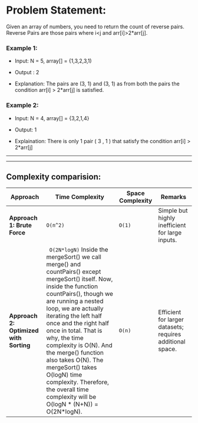 # Problem Statement: 
Given an array of numbers, you need to return the count of reverse pairs. Reverse Pairs are those pairs where i<j and arr[i]>2*arr[j].

### Example 1:
- Input:
 N = 5, array[] = {1,3,2,3,1)

- Output
: 2 

- Explanation:
 The pairs are (3, 1) and (3, 1) as from both the pairs the condition arr[i] > 2*arr[j] is satisfied.

### Example 2:
- Input:
 N = 4, array[] = {3,2,1,4}

- Output:
 1

- Explaination: 
There is only 1 pair  ( 3 , 1 ) that satisfy the condition arr[i] > 2*arr[j]

---

---

## Complexity comparision:


| **Approach**               | **Time Complexity**   | **Space Complexity**  | **Remarks**                                      |
|----------------------------|-----------------------|-----------------------|--------------------------------------------------|
| **Approach 1: Brute Force**  | `O(n^2)`              | `O(1)`                | Simple but highly inefficient for large inputs.  |
| **Approach 2: Optimized with Sorting** | ` O(2N*logN)`  Inside the mergeSort() we call merge() and countPairs() except mergeSort() itself. Now, inside the function countPairs(), though we are running a nested loop, we are actually iterating the left half once and the right half once in total. That is why, the time complexity is O(N). And the merge() function also takes O(N). The mergeSort() takes O(logN) time complexity. Therefore, the overall time complexity will be O(logN * (N+N)) = O(2N*logN).       | `O(n)`               | Efficient for larger datasets; requires additional space. |

